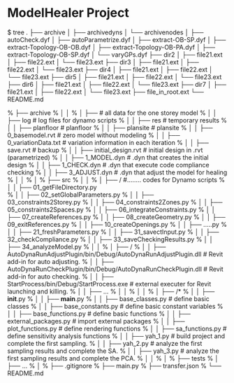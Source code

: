 # ModelHealer Project

$ tree
.
├── archive
│   ├── archivedyns
│   └── archivenodes
│       ├── autoCheck.dyf
│       ├── autoParametrize.dyf
│       ├── extract-OB-SP.dyf
│       ├── extract-Topology-OB-OB.dyf
│       ├── extract-Topology-OB-PA.dyf
│       ├── extract-Topology-OB-SP.dyf
│       └── varyGPs.dyf
├── dir2
│   ├── file21.ext
│   ├── file22.ext
│   └── file23.ext
├── dir3
│   ├── file21.ext
│   ├── file22.ext
│   └── file23.ext
├── dir4
│   ├── file21.ext
│   ├── file22.ext
│   └── file23.ext
├── dir5
│   ├── file21.ext
│   ├── file22.ext
│   └── file23.ext
├── dir6
│   ├── file21.ext
│   ├── file22.ext
│   └── file23.ext
├── dir7
│   ├── file21.ext
│   ├── file22.ext
│   └── file23.ext
├── file_in_root.ext
└── README.md

% ├── archive
% │   │ 
% │   ├── <onestorey>                                 # all data for the one storey model
% │   │    ├── log                                    # log files for dynamo scripts
% │   │    ├── res                                    # temporary results
% │   │    ├── planfloor                              # planfloor
% │   │    ├── plansite                               # plansite
% │   │    ├── 0_basemodel.rvt                        # zero model without modeling
% │   │    ├── 0_variationData.txt                    # variation information in each iteration
% │   │    ├── save.rvt                               # backup
% │   │    ├── initial_design.rvt                     # initial design in .rvt (parametrized)
% │   │    ├── 1_MODEL.dyn                            # .dyn that creates the initial design
% │   │    ├── 1_CHECK.dyn                            # .dyn that execute code compliance checking
% │   │    ├── 3_ADJUST.dyn                           # .dyn that adjust the model for healing
% │   │
% │ 
% ├── src
% │   │ 
% │   ├── <godyn>/<onestorey>                         #........ codes for Dynamo scripts
% │   │ 		├── 01_getFileDirectory.py           
% │   │ 		├── 02_setGlobalParameters.py
% │   │ 		├── 03_constraints2Storey.py
% │   │ 		├── 04_constraints2Zones.py
% │   │ 		├── 05_constraints2Spaces.py
% │   │ 		├── 06_integrateConstraints.py
% │   │ 		├── 07_createReferences.py
% │   │ 		├── 08_createGeometry.py
% │   │ 		├── 09_exitReferences.py
% │   │ 		├── 10_createOpenings.py
% │   │ 		├── .....py
% │   │ 		├── 21_freshParameters.py
% │   │ 		├── 31_savectInput.py
% │   │ 		├── 32_checkCompliance.py
% │   │ 		├── 33_saveCheckingResults.py
% │   │ 		├── 34_analyzeModel.py
% │   │
% │   ├── <gorvt>/<HealingRVT>
% │   │    ├── AutoDynaRunAdjustPlugin/bin/Debug/AutoDynaRunAdjustPlugin.dll      # Revit add-in for auto adjusting.
% │   │    ├── AutoDynaRunCheckPlugin/bin/Debug/AutoDynaRunCheckPlugin.dll        # Revit add-in for auto checking.
% │   │    ├── StartProcess/bin/Debug/StartProcess.exe                            # external executer for Revit launching and killing.
% │   │    ├── ...
% │   │ 
% │   │ 
% │   ├── <healing>/*
% │   │    ├── __init__.py
% │   │    ├── __main__.py
% │   │    ├── base_classes.py                # define basic classes
% │   │    ├── base_constants.py              # define basic constant variables
% │   │    ├── base_functions.py              # define basic functions
% │   │    ├── external_packages.py           # import external packages
% │   │    ├── plot_functions.py              # define rendering functions
% │   │    ├── sa_functions.py                # define sensitivity analysis functions
% │   │    ├── yah_1.py                       # build project and complete the first sampling.
% │   │    ├── yah_2.py                       # analyze the first sampling results and complete the SA.
% │   │    ├── yah_3.py                       # analyze the first sampling results and complete the PCA.
% │   │
% │
% ├── tests
% │   ├── ...
% │
% ├── .gitignore
% ├── main.py
% ├── transfer.json
% └── README.md